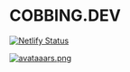 # COBBING.DEV

[![Netlify Status](https://api.netlify.com/api/v1/badges/27ab4fd5-420e-40e9-bd31-9fbb55d68ddf/deploy-status)](https://app.netlify.com/sites/cobbing-dev/deploys)

[![avataaars.png](https://i.postimg.cc/rwmx0zSn/avataaars.png)](https://postimg.cc/6ykyFWbn)
